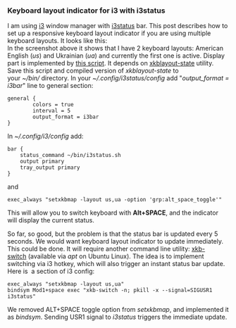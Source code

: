 
### Keyboard layout indicator for i3 with i3status
I am using [i3](https://i3wm.org/) window manager with [i3status](https://i3wm.org/i3status/) bar. This post describes how to set up a responsive keyboard layout indicator if you are using multiple keyboard layouts. It looks like this:  
In the screenshot above it shows that I have 2 keyboard layouts: American English (_us_) and Ukrainian (_ua_) and currently the first one is active.
Display part is implemented by [this script](https://github.com/vzaliva/scripts_and_configs/blob/master/scripts/i3status.sh). It depends on [xkblayout-state](https://github.com/nonpop/xkblayout-state) utility. Save this script and compiled version of _xkblayout-state_ to your _~/bin/_ directory.
In your _~/.config/i3status/config_ add "_output_format = i3bar_" line to general section:

```
general {
        colors = true
        interval = 5
        output_format = i3bar        
}
```
  
In _~/.config/i3/config_ add:
  
```
bar {
    status_command ~/bin/i3status.sh
    output primary
    tray_output primary
}
```
  
and

```
exec_always "setxkbmap -layout us,ua -option 'grp:alt_space_toggle'"
```
  
This will allow you to switch keyboard with **Alt+SPACE**, and the indicator will display the current status.  
  
So far, so good, but the problem is that the status bar is updated every 5 seconds. We would want keyboard layout indicator to update immediately. This could be done. It will require another command line utility: [xkb-switch](https://github.com/ierton/xkb-switch) (available via _apt_ on Ubuntu Linux). The idea is to implement switching via i3 hotkey, which will also trigger an instant status bar update. Here is  a section of i3 config:
  
```
exec_always "setxkbmap -layout us,ua"
bindsym Mod1+space exec "xkb-switch -n; pkill -x --signal=SIGUSR1 i3status"
```

We removed ALT+SPACE toggle option from _setxkbmap_, and implemented it as _bindsym_. Sending USR1 signal to _i3status_ triggers the immediate update.